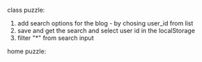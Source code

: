 class puzzle:
1. add search options for the blog - by chosing user_id from list
2. save and get the search and select user id in the localStorage
3. filter "*" from search input

home puzzle:

